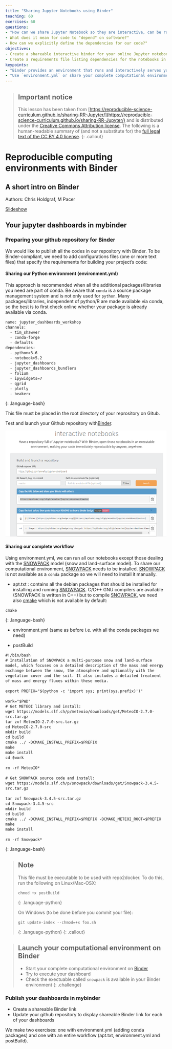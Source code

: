 ```yaml
---
title: "Sharing Jupyter Notebooks using Binder"
teaching: 60		
exercises: 60
questions:
- "How can we share Jupyter Notebook so they are interactive, can be run, and modified?"
- What does it mean for code to "depend" on software?"
- How can we explicitly define the dependencies for our code?"
objectives:
- Create a shareable interactive binder for your online Jupyter notebooks."
- Create a requirements file listing dependencies for the notebooks in your repository."
keypoints:
- "Binder provides an environment that runs and interactively serves your Jupyter notebooks."
- "Use `environment.yml` or share your complete computational environment (apt.txt, environment.yml and postBuild) to specify dependencies beyond the Jupyter notebook execution environment itself."
---
```



> ## Important notice
> This lesson has been taken from [https://reproducible-science-curriculum.github.io/sharing-RR-Jupyter/](https://reproducible-science-curriculum.github.io/sharing-RR-Jupyter/)
> and is distributed under the <a href="https://creativecommons.org/licenses/by/4.0/">Creative Commons Attribution license</a>.
> The following is a human-readable summary of (and not a substitute for) the <a href="https://creativecommons.org/licenses/by/4.0/legalcode">full legal text of the CC BY 4.0 license</a>.
{: .callout}


# Reproducible computing environments with Binder

## A short intro on Binder

Authors: Chris Holdgraf, M Pacer

[Slideshow](https://reproducible-science-curriculum.github.io/sharing-RR-Jupyter/slides/02-intro_to_binder.slides.html#/)

## Your jupyter dashboards in mybinder

### Preparing your github repository for Binder

We would like to publish all the codes in our repository with Binder. To be Binder-compliant,
we need to add configurations files (one or more text files) that specify the requirements for building your project’s code:

#### Sharing our Python environment (environment.yml)

This approach is recommended when all the additional packages/libraries you need are part of conda. Be aware that `conda` is a source package management system and is not only used for `python`. Many packages/libraries, independent of python/R are made available via conda, so the best is to first check online whether your package is already available via conda.

~~~
name: jupyter_dashboards_workshop
channels:
  - tim_shawver
  - conda-forge
  - defaults
dependencies:
  - python>3.6
  - notebook>5.2
  - jupyter_dashboards
  - jupyter_dashboards_bundlers
  - folium
  - ipywidgets=7
  - qgrid
  - plotly
  - beakerx
~~~
{: .language-bash}

This file must be placed in the root directory of your reprository on Gitub.

Test and launch your Github repository with<a href="https://mybinder.org/">Binder</a>.

![binder_test.png](../images/binder_test.png)

#### Sharing our complete workflow

Using environment.yml, we can run all our notebooks except those dealing with the <a href="https://models.slf.ch/p/snowpack/">SNOWPACK</a> model (snow and land-surface model). To share our computational environment, <a href="https://models.slf.ch/p/snowpack/">SNOWPACK</a> needs to be installed. <a href="https://models.slf.ch/p/snowpack/">SNOWPACK</a> is not available as a `conda` package so we will need to install it manually.

- apt.txt : contains all the debian packages that should be installed for installing and running <a href="https://models.slf.ch/p/snowpack/">SNOWPACK</a>. C/C++ GNU compilers are available (SNOWPACK is written in C++) but to compile <a href="https://models.slf.ch/p/snowpack/">SNOWPACK</a>, we need also <a href="https://cmake.org/overview/">cmake</a> which is not available by default:

~~~
cmake
~~~
{: .language-bash}

- environment.yml (same as before i.e. with all the conda packages we need)

- postBuild

~~~
#!/bin/bash
# Installation of SNOWPACK a multi-purpose snow and land-surface model, which focuses on a detailed description of the mass and energy exchange between the snow, the atmosphere and optionally with the vegetation cover and the soil. It also includes a detailed treatment of mass and energy fluxes within these media.

export PREFIX="$(python -c 'import sys; print(sys.prefix)')"

work="$PWD"
# Get METEOI library and install:
wget https://models.slf.ch/p/meteoio/downloads/get/MeteoIO-2.7.0-src.tar.gz
tar zxf MeteoIO-2.7.0-src.tar.gz
cd MeteoIO-2.7.0-src
mkdir build
cd build
cmake ../ -DCMAKE_INSTALL_PREFIX=$PREFIX
make
make install
cd $work

rm -rf MeteoIO*

# Get SNOWPACK source code and install:
wget https://models.slf.ch/p/snowpack/downloads/get/Snowpack-3.4.5-src.tar.gz

tar zxf Snowpack-3.4.5-src.tar.gz
cd Snowpack-3.4.5-src
mkdir build
cd build
cmake ../ -DCMAKE_INSTALL_PREFIX=$PREFIX -DCMAKE_METEOI_ROOT=$PREFIX
make
make install

rm -rf Snowpack*
~~~
{: .language-bash}

> ## Note
> This file must be executable to be used with repo2docker.
> To do this, run the following on Linux/Mac-OSX:
> ~~~
> chmod +x postBuild
> ~~~
> {: .language-python}
>
> On Windows (to be done before you commit your file):
> ~~~
> git update-index --chmod=+x foo.sh
> ~~~
> {: .language-python}
{: .callout}

> ## Launch your computational environment on Binder
>
> - Start your complete computational environment on <a href="https://mybinder.org/">Binder</a>
> - Try to execute your dashboard
> - Check the exectuable called `snowpack` is available in your Binder environment
{: .challenge}

### Publish your dashboards in mybinder

- Create a shareable Binder link
- Update your github repository to display shareable Binder link for each of your dashboards

We make two exercises: one with environment.yml (adding conda packages) and one with an entire workflow (apt.txt, environment.yml and postBuild).
